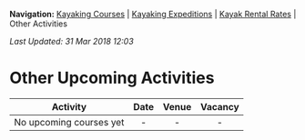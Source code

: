 **Navigation:** [Kayaking Courses](index) &#124; [Kayaking Expeditions](expedition) &#124; [Kayak Rental Rates](rental) &#124; Other Activities

_Last Updated: 31 Mar 2018 12:03_
# Other Upcoming Activities

Activity | Date | Venue | Vacancy
:---:|:---:|:---:|:---:
No upcoming courses yet|-|-|-

